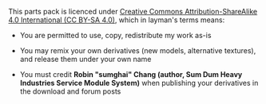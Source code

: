 This parts pack is licenced under [Creative Commons Attribution-ShareAlike 4.0 International (CC BY-SA 4.0)](http://www.creativecommons.org/licenses/by-sa/4.0/), which in layman's terms means:

- You are permitted to use, copy, redistribute my work as-is

- You may remix your own derivatives (new models, alternative textures), and release them under your own name

- You must credit **Robin "sumghai" Chang (author, Sum Dum Heavy Industries Service Module System)** when publishing your derivatives in the download and forum posts
